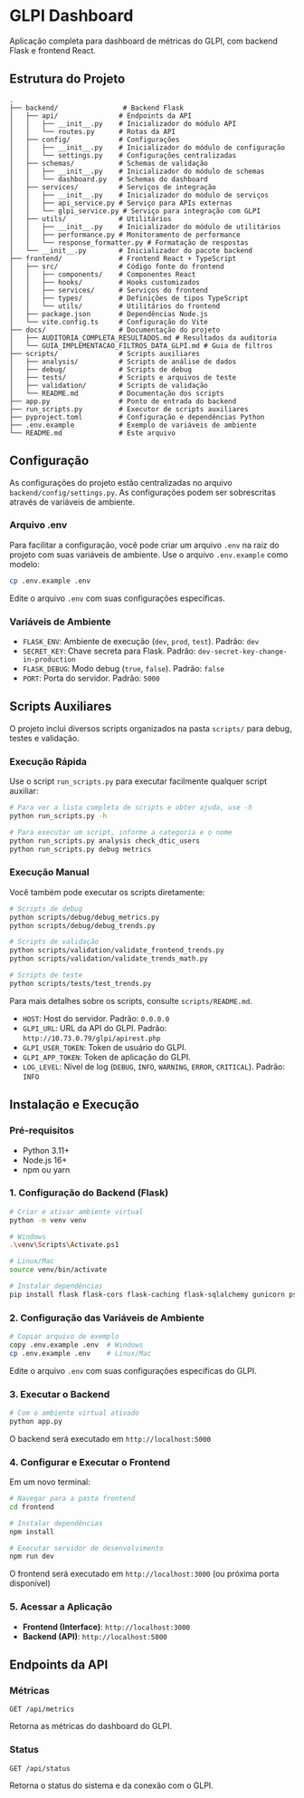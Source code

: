 # GLPI Dashboard

Aplicação completa para dashboard de métricas do GLPI, com backend Flask e frontend React.

## Estrutura do Projeto

```
.
├── backend/                # Backend Flask
│   ├── api/               # Endpoints da API
│   │   ├── __init__.py    # Inicializador do módulo API
│   │   └── routes.py      # Rotas da API
│   ├── config/            # Configurações
│   │   ├── __init__.py    # Inicializador do módulo de configuração
│   │   └── settings.py    # Configurações centralizadas
│   ├── schemas/           # Schemas de validação
│   │   ├── __init__.py    # Inicializador do módulo de schemas
│   │   └── dashboard.py   # Schemas do dashboard
│   ├── services/          # Serviços de integração
│   │   ├── __init__.py    # Inicializador do módulo de serviços
│   │   ├── api_service.py # Serviço para APIs externas
│   │   └── glpi_service.py # Serviço para integração com GLPI
│   ├── utils/             # Utilitários
│   │   ├── __init__.py    # Inicializador do módulo de utilitários
│   │   ├── performance.py # Monitoramento de performance
│   │   └── response_formatter.py # Formatação de respostas
│   └── __init__.py        # Inicializador do pacote backend
├── frontend/              # Frontend React + TypeScript
│   ├── src/               # Código fonte do frontend
│   │   ├── components/    # Componentes React
│   │   ├── hooks/         # Hooks customizados
│   │   ├── services/      # Serviços do frontend
│   │   ├── types/         # Definições de tipos TypeScript
│   │   └── utils/         # Utilitários do frontend
│   ├── package.json       # Dependências Node.js
│   └── vite.config.ts     # Configuração do Vite
├── docs/                  # Documentação do projeto
│   ├── AUDITORIA_COMPLETA_RESULTADOS.md # Resultados da auditoria
│   └── GUIA_IMPLEMENTACAO_FILTROS_DATA_GLPI.md # Guia de filtros
├── scripts/               # Scripts auxiliares
│   ├── analysis/          # Scripts de análise de dados
│   ├── debug/             # Scripts de debug
│   ├── tests/             # Scripts e arquivos de teste
│   ├── validation/        # Scripts de validação
│   └── README.md          # Documentação dos scripts
├── app.py                 # Ponto de entrada do backend
├── run_scripts.py         # Executor de scripts auxiliares
├── pyproject.toml         # Configuração e dependências Python
├── .env.example           # Exemplo de variáveis de ambiente
└── README.md              # Este arquivo
```

## Configuração

As configurações do projeto estão centralizadas no arquivo `backend/config/settings.py`. As configurações podem ser sobrescritas através de variáveis de ambiente.

### Arquivo .env

Para facilitar a configuração, você pode criar um arquivo `.env` na raiz do projeto com suas variáveis de ambiente. Use o arquivo `.env.example` como modelo:

```bash
cp .env.example .env
```

Edite o arquivo `.env` com suas configurações específicas.

### Variáveis de Ambiente

- `FLASK_ENV`: Ambiente de execução (`dev`, `prod`, `test`). Padrão: `dev`
- `SECRET_KEY`: Chave secreta para Flask. Padrão: `dev-secret-key-change-in-production`
- `FLASK_DEBUG`: Modo debug (`true`, `false`). Padrão: `false`
- `PORT`: Porta do servidor. Padrão: `5000`

## Scripts Auxiliares

O projeto inclui diversos scripts organizados na pasta `scripts/` para debug, testes e validação.

### Execução Rápida

Use o script `run_scripts.py` para executar facilmente qualquer script auxiliar:
```bash
# Para ver a lista completa de scripts e obter ajuda, use -h
python run_scripts.py -h

# Para executar um script, informe a categoria e o nome
python run_scripts.py analysis check_dtic_users
python run_scripts.py debug metrics
```

### Execução Manual

Você também pode executar os scripts diretamente:

```bash
# Scripts de debug
python scripts/debug/debug_metrics.py
python scripts/debug/debug_trends.py

# Scripts de validação
python scripts/validation/validate_frontend_trends.py
python scripts/validation/validate_trends_math.py

# Scripts de teste
python scripts/tests/test_trends.py
```

Para mais detalhes sobre os scripts, consulte `scripts/README.md`.
- `HOST`: Host do servidor. Padrão: `0.0.0.0`
- `GLPI_URL`: URL da API do GLPI. Padrão: `http://10.73.0.79/glpi/apirest.php`
- `GLPI_USER_TOKEN`: Token de usuário do GLPI.
- `GLPI_APP_TOKEN`: Token de aplicação do GLPI.
- `LOG_LEVEL`: Nível de log (`DEBUG`, `INFO`, `WARNING`, `ERROR`, `CRITICAL`). Padrão: `INFO`

## Instalação e Execução

### Pré-requisitos

- Python 3.11+
- Node.js 16+
- npm ou yarn

### 1. Configuração do Backend (Flask)

```bash
# Criar e ativar ambiente virtual
python -m venv venv

# Windows
.\venv\Scripts\Activate.ps1

# Linux/Mac
source venv/bin/activate

# Instalar dependências
pip install flask flask-cors flask-caching flask-sqlalchemy gunicorn psycopg2-binary python-dotenv requests email-validator
```

### 2. Configuração das Variáveis de Ambiente

```bash
# Copiar arquivo de exemplo
copy .env.example .env  # Windows
cp .env.example .env    # Linux/Mac
```

Edite o arquivo `.env` com suas configurações específicas do GLPI.

### 3. Executar o Backend

```bash
# Com o ambiente virtual ativado
python app.py
```

O backend será executado em `http://localhost:5000`

### 4. Configurar e Executar o Frontend

Em um novo terminal:

```bash
# Navegar para a pasta frontend
cd frontend

# Instalar dependências
npm install

# Executar servidor de desenvolvimento
npm run dev
```

O frontend será executado em `http://localhost:3000` (ou próxima porta disponível)

### 5. Acessar a Aplicação

- **Frontend (Interface)**: `http://localhost:3000`
- **Backend (API)**: `http://localhost:5000`

## Endpoints da API

### Métricas

```
GET /api/metrics
```

Retorna as métricas do dashboard do GLPI.

### Status

```
GET /api/status
```

Retorna o status do sistema e da conexão com o GLPI.